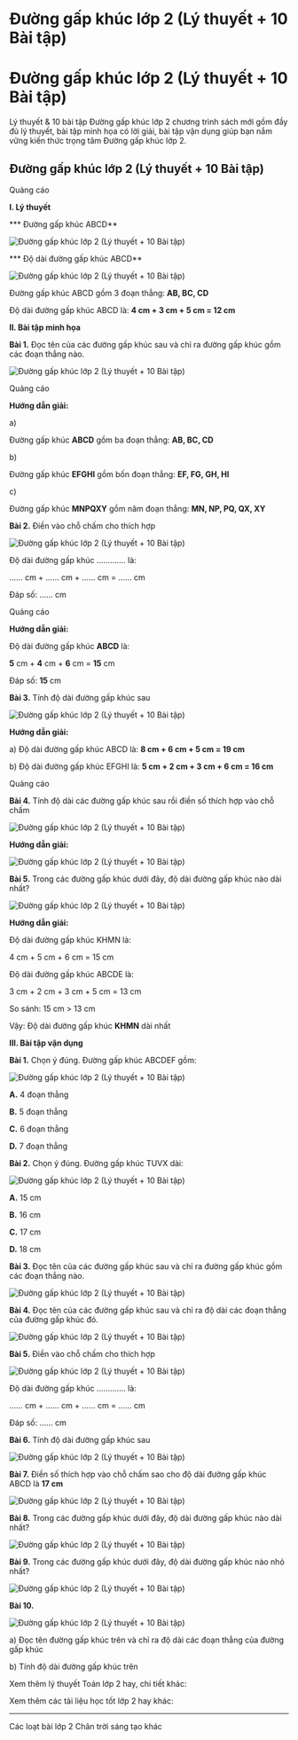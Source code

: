 # Đường gấp khúc lớp 2 (Lý thuyết + 10 Bài tập)

# Đường gấp khúc lớp 2 (Lý thuyết + 10 Bài tập)

Lý thuyết & 10 bài tập Đường gấp khúc lớp 2 chương trình sách mới gồm đầy đủ lý thuyết, bài tập minh họa có lời giải, bài tập vận dụng giúp bạn nắm vững kiến thức trọng tâm Đường gấp khúc lớp 2.

## Đường gấp khúc lớp 2 (Lý thuyết + 10 Bài tập)

Quảng cáo

**I. Lý thuyết**

*** Đường gấp khúc ABCD**

![Đường gấp khúc lớp 2 \(Lý thuyết + 10 Bài tập\)](https://vietjack.com/toan-2-chan-troi/images/ly-thuyet-duong-gap-khuc-231047.PNG)

*** Độ dài đường gấp khúc ABCD**

![Đường gấp khúc lớp 2 \(Lý thuyết + 10 Bài tập\)](https://vietjack.com/toan-2-chan-troi/images/ly-thuyet-duong-gap-khuc-231048.PNG)

Đường gấp khúc ABCD gồm 3 đoạn thẳng: **AB, BC, CD**

Độ dài đường gấp khúc ABCD là: **4 cm + 3 cm + 5 cm = 12 cm**

**II. Bài tập minh họa**

**Bài 1.** Đọc tên của các đường gấp khúc sau và chỉ ra đường gấp khúc gồm các đoạn thẳng nào.

![Đường gấp khúc lớp 2 \(Lý thuyết + 10 Bài tập\)](https://vietjack.com/toan-2-chan-troi/images/ly-thuyet-duong-gap-khuc-231049.PNG)

Quảng cáo

**Hướng dẫn giải:**

a) 

Đường gấp khúc **ABCD** gồm ba đoạn thẳng: **AB, BC, CD**

b)

Đường gấp khúc **EFGHI** gồm bốn đoạn thẳng: **EF, FG, GH, HI**

c) 

Đường gấp khúc **MNPQXY** gồm năm đoạn thẳng: **MN, NP, PQ, QX, XY**

**Bài 2.** Điền vào chỗ chấm cho thích hợp

![Đường gấp khúc lớp 2 \(Lý thuyết + 10 Bài tập\)](https://vietjack.com/toan-2-chan-troi/images/ly-thuyet-duong-gap-khuc-231050.PNG)

Độ dài đường gấp khúc …………. là:

…… cm + …… cm + …… cm = …… cm

Đáp số: …… cm

Quảng cáo

**Hướng dẫn giải:**

Độ dài đường gấp khúc **ABCD** là:

**5** cm + **4** cm + **6** cm = **15** cm

Đáp số: **15** cm

**Bài 3.** Tính độ dài đường gấp khúc sau

![Đường gấp khúc lớp 2 \(Lý thuyết + 10 Bài tập\)](https://vietjack.com/toan-2-chan-troi/images/ly-thuyet-duong-gap-khuc-231051.PNG)

**Hướng dẫn giải:**

a) Độ dài đường gấp khúc ABCD là: **8 cm + 6 cm + 5 cm = 19 cm**

b) Độ dài đường gấp khúc EFGHI là: **5 cm + 2 cm + 3 cm + 6 cm = 16 cm**

Quảng cáo

**Bài 4.** Tính độ dài các đường gấp khúc sau rồi điền số thích hợp vào chỗ chấm

![Đường gấp khúc lớp 2 \(Lý thuyết + 10 Bài tập\)](https://vietjack.com/toan-2-chan-troi/images/ly-thuyet-duong-gap-khuc-231052.PNG)

**Hướng dẫn giải:**

![Đường gấp khúc lớp 2 \(Lý thuyết + 10 Bài tập\)](https://vietjack.com/toan-2-chan-troi/images/ly-thuyet-duong-gap-khuc-231053.PNG)

**Bài 5.** Trong các đường gấp khúc dưới đây, độ dài đường gấp khúc nào dài nhất?

![Đường gấp khúc lớp 2 \(Lý thuyết + 10 Bài tập\)](https://vietjack.com/toan-2-chan-troi/images/ly-thuyet-duong-gap-khuc-231054.PNG)

**Hướng dẫn giải:**

Độ dài đường gấp khúc KHMN là:

4 cm + 5 cm + 6 cm = 15 cm

Độ dài đường gấp khúc ABCDE là:

3 cm + 2 cm + 3 cm + 5 cm = 13 cm

So sánh: 15 cm > 13 cm

Vậy: Độ dài đường gấp khúc **KHMN** dài nhất

**III. Bài tập vận dụng**

**Bài 1.** Chọn ý đúng. Đường gấp khúc ABCDEF gồm: 

![Đường gấp khúc lớp 2 \(Lý thuyết + 10 Bài tập\)](https://vietjack.com/toan-2-chan-troi/images/ly-thuyet-duong-gap-khuc-231055.PNG)

**A.** 4 đoạn thẳng

**B.** 5 đoạn thẳng

**C.** 6 đoạn thẳng

**D.** 7 đoạn thẳng

**Bài 2.** Chọn ý đúng. Đường gấp khúc TUVX dài:

![Đường gấp khúc lớp 2 \(Lý thuyết + 10 Bài tập\)](https://vietjack.com/toan-2-chan-troi/images/ly-thuyet-duong-gap-khuc-231056.PNG)

**A.** 15 cm

**B.** 16 cm

**C.** 17 cm

**D.** 18 cm

**Bài 3.** Đọc tên của các đường gấp khúc sau và chỉ ra đường gấp khúc gồm các đoạn thẳng nào.

![Đường gấp khúc lớp 2 \(Lý thuyết + 10 Bài tập\)](https://vietjack.com/toan-2-chan-troi/images/ly-thuyet-duong-gap-khuc-231057.PNG)

**Bài 4.** Đọc tên của các đường gấp khúc sau và chỉ ra độ dài các đoạn thẳng của đường gấp khúc đó.

![Đường gấp khúc lớp 2 \(Lý thuyết + 10 Bài tập\)](https://vietjack.com/toan-2-chan-troi/images/ly-thuyet-duong-gap-khuc-231058.PNG)

**Bài 5.** Điền vào chỗ chấm cho thích hợp

![Đường gấp khúc lớp 2 \(Lý thuyết + 10 Bài tập\)](https://vietjack.com/toan-2-chan-troi/images/ly-thuyet-duong-gap-khuc-231059.PNG)

Độ dài đường gấp khúc …………. là:

…… cm + …… cm + …… cm = …… cm

Đáp số: …… cm

**Bài 6.** Tính độ dài đường gấp khúc sau

![Đường gấp khúc lớp 2 \(Lý thuyết + 10 Bài tập\)](https://vietjack.com/toan-2-chan-troi/images/ly-thuyet-duong-gap-khuc-231060.PNG)

**Bài 7.** Điền số thích hợp vào chỗ chấm sao cho độ dài đường gấp khúc ABCD là **17 cm**

![Đường gấp khúc lớp 2 \(Lý thuyết + 10 Bài tập\)](https://vietjack.com/toan-2-chan-troi/images/ly-thuyet-duong-gap-khuc-231061.PNG)

**Bài 8.** Trong các đường gấp khúc dưới đây, độ dài đường gấp khúc nào dài nhất?

![Đường gấp khúc lớp 2 \(Lý thuyết + 10 Bài tập\)](https://vietjack.com/toan-2-chan-troi/images/ly-thuyet-duong-gap-khuc-231062.PNG)

**Bài 9.** Trong các đường gấp khúc dưới đây, độ dài đường gấp khúc nào nhỏ nhất?

![Đường gấp khúc lớp 2 \(Lý thuyết + 10 Bài tập\)](https://vietjack.com/toan-2-chan-troi/images/ly-thuyet-duong-gap-khuc-231063.PNG)

**Bài 10.**

![Đường gấp khúc lớp 2 \(Lý thuyết + 10 Bài tập\)](https://vietjack.com/toan-2-chan-troi/images/ly-thuyet-duong-gap-khuc-231064.PNG)

a) Đọc tên đường gấp khúc trên và chỉ ra độ dài các đoạn thẳng của đường gấp khúc

b) Tính độ dài đường gấp khúc trên

Xem thêm lý thuyết Toán lớp 2 hay, chi tiết khác:

Xem thêm các tài liệu học tốt lớp 2 hay khác:

* * *

Các loạt bài lớp 2 Chân trời sáng tạo khác
